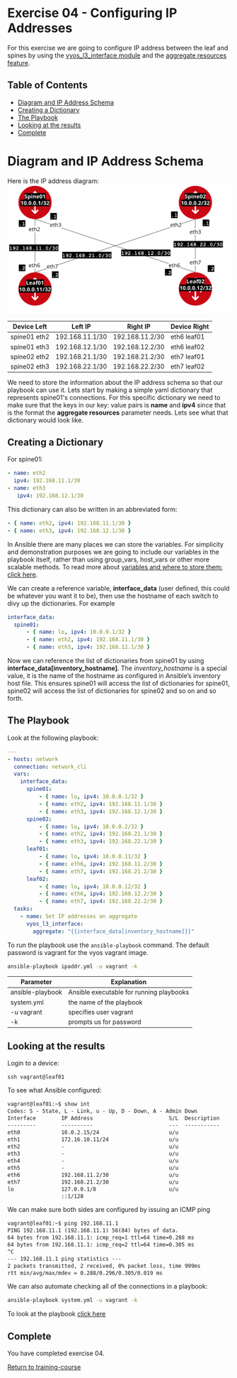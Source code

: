 # Exercise 04 - Configuring IP Addresses

For this exercise we are going to configure IP address between the leaf and spines by using the [vyos_l3_interface module](http://docs.ansible.com/ansible/latest/vyos_l3_interface_module.html) and the [aggregate resources feature](https://www.ansible.com/blog/accelerate-ansible-networking-aggregate-resources).  

## Table of Contents

- [Diagram and IP Address Schema](#Diagram_and_IP_Address_Schema)
- [Creating a Dictionary](#Creating_a_Dictionary)
- [The Playbook](#The_Playbook)
- [Looking at the results](Looking_at_the_results)
- [Complete](#complete)

# Diagram and IP Address Schema

Here is the IP address diagram:
![diagram](ipaddress_diagram.png)

Device Left | Left IP | Right IP | Device Right
------------ | ------------- | ------------- | -------------
spine01 eth2 | 192.168.11.1/30 | 192.168.11.2/30 | eth6 leaf01
spine01 eth3 | 192.168.12.1/30 | 192.168.12.2/30 | eth6 leaf02
spine02 eth2 | 192.168.21.1/30 | 192.168.21.2/30 | eth7 leaf01
spine02 eth3 | 192.168.22.1/30 | 192.168.22.2/30 | eth7 leaf02

We need to store the information about the IP address schema so that our playbook can use it.  Lets start by making a simple yaml dictionary that represents spine01's connections.  For this specific dictionary we need to make sure that the keys in our key: value pairs is **name** and **ipv4** since that is the format the **aggregate resources** parameter needs.  Lets see what that dictionary would look like.

## Creating a Dictionary

For spine01:
```yaml
- name: eth2
  ipv4: 192.168.11.1/30
- name: eth3
   ipv4: 192.168.12.1/30
```

This dictionary can also be written in an abbreviated form:

```yaml
- { name: eth2, ipv4: 192.168.11.1/30 }
- { name: eth3, ipv4: 192.168.12.1/30 }
```

In Ansible there are many places we can store the variables.  For simplicity and demonstration purposes we are going to include our variables in the playbook itself, rather than using group_vars, host_vars or other more scalable methods.  To read more about [variables and where to store them: click here](http://docs.ansible.com/ansible/latest/playbooks_variables.html).

We can create a reference variable, **interface_data** (user defined, this could be whatever you want it to be), then use the hostname of each switch to divy up the dictionaries.  For example

```yaml
interface_data:
  spine01:
      - { name: lo, ipv4: 10.0.0.1/32 }
      - { name: eth2, ipv4: 192.168.11.1/30 }
      - { name: eth3, ipv4: 192.168.12.1/30 }
```

Now we can reference the list of dictionaries from spine01 by using **interface_data[inventory_hostname]**.  The *inventory_hostname* is a special value, it is the name of the hostname as configured in Ansible’s inventory host file.  This ensures spine01 will access the list of dictionaries for spine01, spine02 will access the list of dictionaries for spine02 and so on and so forth.

## The Playbook

Look at the following playbook:

```yml
---
- hosts: network
  connection: network_cli
  vars:
    interface_data:
      spine01:
          - { name: lo, ipv4: 10.0.0.1/32 }
          - { name: eth2, ipv4: 192.168.11.1/30 }
          - { name: eth3, ipv4: 192.168.12.1/30 }
      spine02:
          - { name: lo, ipv4: 10.0.0.2/32 }
          - { name: eth2, ipv4: 192.168.21.1/30 }
          - { name: eth3, ipv4: 192.168.22.1/30 }
      leaf01:
          - { name: lo, ipv4: 10.0.0.11/32 }
          - { name: eth6, ipv4: 192.168.11.2/30 }
          - { name: eth7, ipv4: 192.168.21.2/30 }
      leaf02:
          - { name: lo, ipv4: 10.0.0.12/32 }
          - { name: eth6, ipv4: 192.168.12.2/30 }
          - { name: eth7, ipv4: 192.168.22.2/30 }
  tasks:
    - name: Set IP addresses on aggregate
      vyos_l3_interface:
        aggregate: "{{interface_data[inventory_hostname]}}"
```

To run the playbook use the `ansible-playbook` command.  The default password is vagrant for the vyos vagrant image.

```bash
ansible-playbook ipaddr.yml -u vagrant -k
```
Parameter | Explanation
------------ | -------------
ansible-playbook | Ansible executable for running playbooks
system.yml | the name of the playbook
-u vagrant | specifies user vagrant
-k | prompts us for password

## Looking at the results

Login to a device:
```
ssh vagrant@leaf01
```

To see what Ansible configured:
```
vagrant@leaf01:~$ show int
Codes: S - State, L - Link, u - Up, D - Down, A - Admin Down
Interface        IP Address                        S/L  Description
---------        ----------                        ---  -----------
eth0             10.0.2.15/24                      u/u
eth1             172.16.10.11/24                   u/u
eth2             -                                 u/u
eth3             -                                 u/u
eth4             -                                 u/u
eth5             -                                 u/u
eth6             192.168.11.2/30                   u/u
eth7             192.168.21.2/30                   u/u
lo               127.0.0.1/8                       u/u
                 ::1/128
```
We can make sure both sides are configured by issuing an ICMP ping
```
vagrant@leaf01:~$ ping 192.168.11.1
PING 192.168.11.1 (192.168.11.1) 56(84) bytes of data.
64 bytes from 192.168.11.1: icmp_req=1 ttl=64 time=0.288 ms
64 bytes from 192.168.11.1: icmp_req=2 ttl=64 time=0.305 ms
^C
--- 192.168.11.1 ping statistics ---
2 packets transmitted, 2 received, 0% packet loss, time 999ms
rtt min/avg/max/mdev = 0.288/0.296/0.305/0.019 ms
```

We can also automate checking all of the connections in a playbook:

```bash
ansible-playbook system.yml -u vagrant -k
```

To look at the playbook [click here](check.yml)

## Complete
You have completed exercise 04.

[Return to training-course](../README.md)
